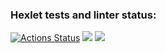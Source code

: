 ### Hexlet tests and linter status:
[![Actions Status](https://github.com/Ilya-Chu/backend-project-4/workflows/hexlet-check/badge.svg)](https://github.com/Ilya-Chu/backend-project-4/actions)
<a href="https://codeclimate.com/github/Ilya-Chu/backend-project-4/maintainability"><img src="https://api.codeclimate.com/v1/badges/88234a0855255a439433/maintainability" /></a>
<a href="https://codeclimate.com/github/Ilya-Chu/backend-project-4/test_coverage"><img src="https://api.codeclimate.com/v1/badges/88234a0855255a439433/test_coverage" /></a>